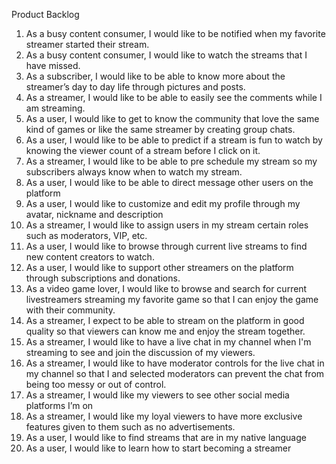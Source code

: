 Product Backlog

1. As a busy content consumer, I would like to be notified when my favorite streamer started their stream. 
2. As a busy content consumer, I would like to watch the streams that I have missed.
3. As a subscriber, I would like to be able to know more about the streamer’s day to day life through pictures and posts. 
4. As a streamer, I would like to be able to easily see the comments while I am streaming. 
5. As a user, I would like to get to know the community that love the same kind of games or like the same streamer by creating group chats. 
6. As a user, I would like to be able to predict if a stream is fun to watch by knowing the viewer count of a stream before I click on it.
7. As a streamer, I would like to be able to pre schedule my stream so my subscribers always know when to watch my stream.
8. As a user, I would like to be able to direct message other users on the platform
9. As a user, I would like to customize and edit my profile through my avatar, nickname and description
10. As a streamer, I would like to assign users in my stream certain roles such as moderators, VIP, etc.
11. As a user, I would like to browse through current live streams to find new content creators to watch.
12. As a user, I would like to support other streamers on the platform through subscriptions and donations.
13. As a video game lover, I would like to browse and search for current livestreamers streaming my favorite game so that I can enjoy the game with their community.
14. As a streamer, I expect to be able to stream on the platform in good quality so that viewers can know me and enjoy the stream together.
15. As a streamer, I would like to have a live chat in my channel when I'm streaming to see and join the discussion of my viewers.
16. As a streamer, I would like to have moderator controls for the live chat in my channel so that I and selected moderators can prevent the chat from being too messy or out of control.
17. As a streamer, I would like my viewers to see other social media platforms I’m on
18. As a streamer, I would like my loyal viewers to have more exclusive features given to them such as no advertisements.
19. As a user, I would like to find streams that are in my native language
20. As a user, I would like to learn how to start becoming a streamer
